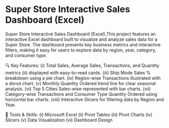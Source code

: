 # Super Store Interactive Sales Dashboard (Excel)
Super Store Interactive Sales Dashboard (Excel),This project features an interactive Excel dashboard built to visualize and analyze sales data for a Super Store. The dashboard presents key business metrics and interactive filters, making it easy for users to explore data by region, year, category, and consumer type.

🔍 Key Features:
(i) Total Sales, Average Sales, Transactions, and Quantity metrics (ii) displayed with easy-to-read cards.
(iii) Ship Mode Sales % breakdown using a pie chart.
(iv) Region-wise Transactions illustrated with a donut chart.
(v) Monthly Quantity Ordered trend line for clear seasonal analysis.
(vi) Top 5 Cities Sales-wise represented with bar charts.
(vii) Category-wise Transactions and Consumer Type Quantity Ordered using horizontal bar charts.
(viii) Interactive Slicers for filtering data by Region and Year.

📌 Tools & Skills:
(i) Microsoft Excel
(ii) Pivot Tables
(iii) Pivot Charts
(iv) Slicers
(v) Data Visualization
(vi) Dashboard Design

